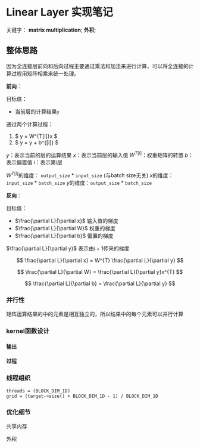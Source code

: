 # Linear Layer 实现笔记

关键字： **matrix multiplication**;  **外积**; 

## 整体思路

因为全连接层前向和后向过程主要通过乘法和加法来进行计算，可以将全连接的计算过程用矩阵相乘来统一处理。

**前向**：

目标值：

* 当前层的计算结果`y`

通过两个计算过程：

1. $ y = W^{T[i]}x $
2. $ y = y + b^{[i]} $

$y$：表示当前的层的运算结果
$x$：表示当前层的输入值
$W^{T[i]}$：权重矩阵的转置
$b$：表示偏置值
$i$：表示第i层

$W^{T[i]}$的维度： `output_size` * `input_size` (与batch size无关)
$x$的维度：`input_size` * `batch_size`
$y$的维度：`output_size` * `batch_size` 

**反向**：

目标值：

* $\frac{\partial L}{\partial x}$ 输入值的梯度
* $\frac{\partial L}{\partial W}$ 权重的梯度 
* $\frac{\partial L}{\partial b}$ 偏置的梯度

$\frac{\partial L}{\partial y}$ 表示由$i+1$传来的梯度 

$$
\frac{\partial L}{\partial x} = W^{T} \frac{\partial L}{\partial y} 
$$ 



$$
\frac{\partial L}{\partial W} = \frac{\partial L}{\partial y}x^{T}  
$$ 



$$
\frac{\partial L}{\partial b} = \frac{\partial L}{\partial y} 
$$ 



### 并行性

 矩阵运算结果的中的元素是相互独立的，所以结果中的每个元素可以并行计算


### kernel函数设计

#### 输出



#### 过程



### 线程组织

```
threads = (BLOCK_DIM_1D)
grid = (target->size() + BLOCK_DIM_1D - 1) / BLOCK_DIM_1D
```

### 优化细节

共享内存

外积





